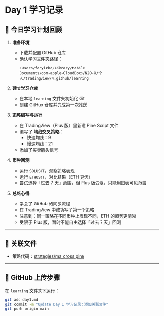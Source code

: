 # Day 1 学习记录

## 🚀 今日学习计划回顾  
1. **准备环境**  
   - 下载并配置 GitHub 仓库  
   - 确认学习文件夹路径：  
     ```
     /Users/fanyizhe/Library/Mobile Documents/com~apple~CloudDocs/N2O-X/个人/tradingview/4.github/learning
     ```  

2. **建立学习仓库**  
   - 在本地 `learning` 文件夹初始化 Git  
   - 创建 GitHub 仓库并完成第一次推送  

3. **策略编写与运行**  
   - 在 TradingView（Plus 版）里新建 Pine Script 文件  
   - 编写了 **均线交叉策略**：  
     - 快速均线：9  
     - 慢速均线：21  
   - 添加了买卖箭头信号  

4. **币种回测**  
   - 运行 `SOLUSDT`，观察策略表现  
   - 运行 `ETHUSDT`，对比结果（ETH 更优）  
   - 尝试选择「过去 7 天」范围，但 Plus 版受限，只能用图表可见范围  

5. **总结心得**  
   - 学会了 GitHub 的同步流程  
   - 在 TradingView 中成功写了第一个策略  
   - 注意到：同一策略在不同币种上表现不同，ETH 的趋势更清晰  
   - 受限于 Plus 版，暂时不能自由选择「过去 7 天」回测  

---

## 📌 关联文件
- 策略代码：[strategies/ma_cross.pine](strategies/ma_cross.pine)  

---

## 📌 GitHub 上传步骤  
在 `learning` 文件夹下运行：  

```bash
git add day1.md
git commit -m "Update Day 1 学习记录：添加关联文件"
git push origin main
